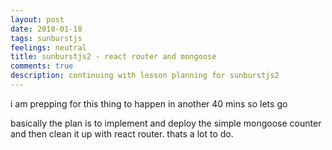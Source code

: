 ```yaml
---
layout: post
date: 2018-01-18
tags: sunburstjs
feelings: neutral
title: sunburstjs2 - react router and mongoose
comments: true
description: continuing with lesson planning for sunburstjs2
---
```


i am prepping for this thing to happen in another 40 mins so lets go

basically the plan is to implement and deploy the simple mongoose counter and then clean it up with react router. thats a lot to do.

